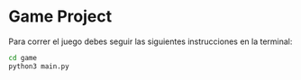 # Game Project
 
 Para correr el juego debes seguir las siguientes instrucciones en la terminal:
 
```sh
cd game
python3 main.py
```
